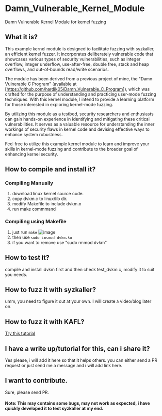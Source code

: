 # Damn_Vulnerable_Kernel_Module
Damn Vulnerable Kernel Module for kernel fuzzing

## What it is?
This example kernel module is designed to facilitate fuzzing with syzkaller, an efficient kernel fuzzer. It incorporates deliberately vulnerable code that showcases various types of security vulnerabilities, such as integer overflow, integer underflow, use-after-free, double free, stack and heap overflows, and out-of-bounds read/write scenarios. 

The module has been derived from a previous project of mine, the "Damn Vulnerable C Program" (available at [https://github.com/hardik05/Damn_Vulnerable_C_Program]), which was crafted for the purpose of understanding and practicing user-mode fuzzing techniques. With this kernel module, I intend to provide a learning platform for those interested in exploring kernel-mode fuzzing.

By utilizing this module as a testbed, security researchers and enthusiasts can gain hands-on experience in identifying and mitigating these critical vulnerabilities. It serves as a valuable resource for understanding the inner workings of security flaws in kernel code and devising effective ways to enhance system robustness.

Feel free to utilize this example kernel module to learn and improve your skills in kernel-mode fuzzing and contribute to the broader goal of enhancing kernel security.

## How to compile and install it?
### Compiling Manually
1. download linux kernel source code.
2. copy dvkm.c to linux/lib dir.
3. modify Makefile to include dvkm.o
4. run make commmand

### Compiling using Makefile
1. just run ```make```
   ![image](https://github.com/hardik05/Damn_Vulnerable_Kernel_Module/assets/22524976/14fbcb45-4ce7-4c74-bec3-04159503642b)
2. then use ```sudo insmod dvkm.ko```
3. if you want to remove use "sudo rmmod dvkm"

## How to test it?
compile and install dvkm first and then check test_dvkm.c, modify it to suit you needs.

## How to fuzz it with syzkaller?
umm, you need to figure it out at your own. I will create a video/blog later on.

## How to fuzz it with KAFL?
[Try this tutorial](https://intellabs.github.io/kAFL/tutorials/linux/dvkm/index.html)

## I have a write up/tutorial for this, can i share it?
Yes please, i will add it here so that it helps others. you can either send a PR request or just send me a message and i will add link here.

## I want to contribute.
Sure, please send PR. 

#### Note: This may contains some bugs, may not work as expected, i have quickly developed it to test syzkaller at my end.
